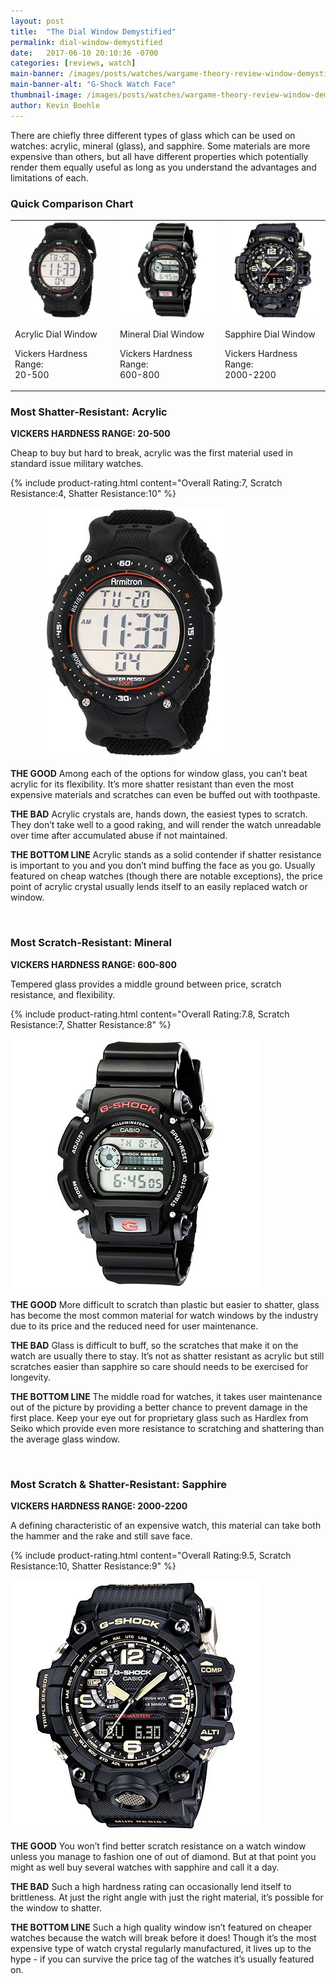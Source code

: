 ```yaml
---
layout: post
title:  "The Dial Window Demystified"
permalink: dial-window-demystified
date:   2017-06-10 20:10:36 -0700
categories: [reviews, watch]
main-banner: /images/posts/watches/wargame-theory-review-window-demystified-main-banner.jpg
main-banner-alt: "G-Shock Watch Face"
thumbnail-image: /images/posts/watches/wargame-theory-review-window-demystified-thumbnail.jpg
author: Kevin Boehle
---
```


There are chiefly three different types of glass which can be used on watches: acrylic, mineral (glass), and sapphire. Some materials are more expensive than others, but all have different properties which potentially render them equally useful as long as you understand the advantages and limitations of each.
<br>

### Quick Comparison Chart

<table class="comparison-chart">
	<tr>
		<td>
			<img src="/images/posts/watches/wargame-theory-review-window-demystified-watch-1.jpg" alt="Armitron Watch With Acrylic Window">
			<p class="product-value-prop">Acrylic Dial Window</p>		
			<!--<p class="product-name product-price"><strong>Vickers Hardness Range:<br>20-500</strong></p>	-->
			<p class="product-name">Vickers Hardness Range:<br>20-500</p>
			<!--<a href="https://www.amazon.com/Armitron-Sport-408159BLK-Chronograph-Digital/dp/B001RNNBCS/ref=sr_1_3?ie=UTF8&qid=1497224125&sr=8-3&keywords=acrylic+movement+military+watch" target="_blank">Check Amazon Price</a>-->
		</td>
		<td>
			<img src="/images/posts/watches/wargame-theory-review-window-demystified-watch-2.jpg" alt="Casio Watch With Mineral Window">
			<p class="product-value-prop">Mineral Dial Window</p>
			<!--<p class="product-name product-price"><strong>$75-$130</strong></p>	-->	
			<p class="product-name">Vickers Hardness Range:<br>600-800</p>
			<!--<a href="https://www.amazon.com/Armitron-Sport-408159BLK-Chronograph-Digital/dp/B001RNNBCS/ref=sr_1_3?ie=UTF8&qid=1497224125&sr=8-3&keywords=acrylic+movement+military+watch" target="_blank">Check Amazon Price</a>-->
		</td>
		<td>
			<img src="/images/posts/watches/wargame-theory-review-window-demystified-watch-3.jpg" alt="Casio Watch With Sapphire Window">
			<p class="product-value-prop">Sapphire Dial Window</p>
			<!--<p class="product-name product-price"><strong>$75-$130</strong></p>	-->	
			<p class="product-name">Vickers Hardness Range:<br>2000-2200</p>
			<!--<a href="https://www.amazon.com/Armitron-Sport-408159BLK-Chronograph-Digital/dp/B001RNNBCS/ref=sr_1_3?ie=UTF8&qid=1497224125&sr=8-3&keywords=acrylic+movement+military+watch" target="_blank">Check Amazon Price</a>-->
		</td>						
	</tr>
</table>

### Most Shatter-Resistant: Acrylic
__VICKERS HARDNESS RANGE: 20-500__

Cheap to buy but hard to break, acrylic was the first material used in standard issue military watches.

{% include product-rating.html content="Overall Rating:7, Scratch Resistance:4, Shatter Resistance:10" %} 
<p class="product-image"><img src="/images/posts/watches/wargame-theory-review-window-demystified-watch-1.jpg" alt="Armitron Watch With Acrylic Window"></p>

__THE GOOD__ Among each of the options for window glass, you can’t beat acrylic for its flexibility. It’s more shatter resistant than even the most expensive materials and scratches can even be buffed out with toothpaste.

__THE BAD__ Acrylic crystals are, hands down, the easiest types to scratch. They don’t take well to a good raking, and will render the watch unreadable over time after accumulated abuse if not maintained.

__THE BOTTOM LINE__ Acrylic stands as a solid contender if shatter resistance is important to you and you don’t mind buffing the face as you go. Usually featured on cheap watches (though there are notable exceptions), the price point of acrylic crystal usually lends itself to an easily replaced watch or window.

<br>

### Most Scratch-Resistant: Mineral
__VICKERS HARDNESS RANGE: 600-800__

Tempered glass provides a middle ground between price, scratch resistance, and flexibility.

{% include product-rating.html content="Overall Rating:7.8, Scratch Resistance:7, Shatter Resistance:8" %}  
<p class="product-image"><img src="/images/posts/watches/wargame-theory-review-window-demystified-watch-2.jpg" alt="Casio Watch With Mineral Window"></p>

__THE GOOD__ More difficult to scratch than plastic but easier to shatter, glass has become the most common material for watch windows by the industry due to its price and the reduced need for user maintenance.

__THE BAD__ Glass is difficult to buff, so the scratches that make it on the watch are usually there to stay. It’s not as shatter resistant as acrylic but still scratches easier than sapphire so care should needs to be exercised for longevity.

__THE BOTTOM LINE__ The middle road for watches, it takes user maintenance out of the picture by providing a better chance to prevent damage in the first place. Keep your eye out for proprietary glass such as Hardlex from Seiko which provide even more resistance to scratching and shattering than the average glass window.

<br>

### Most Scratch & Shatter-Resistant: Sapphire
__VICKERS HARDNESS RANGE: 2000-2200__

A defining characteristic of an expensive watch, this material can take both the hammer and the rake and still save face.

{% include product-rating.html content="Overall Rating:9.5, Scratch Resistance:10, Shatter Resistance:9" %} 
<p class="product-image"><img src="/images/posts/watches/wargame-theory-review-window-demystified-watch-3.jpg" alt="Casio Watch With Sapphire Window"></p>

__THE GOOD__ You won’t find better scratch resistance on a watch window unless you manage to fashion one of out of diamond. But at that point you might as well buy several watches with sapphire and call it a day. 

__THE BAD__ Such a high hardness rating can occasionally lend itself to brittleness. At just the right angle with just the right material, it’s possible for the window to shatter.

__THE BOTTOM LINE__ Such a high quality window isn’t featured on cheaper watches because the watch will break before it does! Though it’s the most expensive type of watch crystal regularly manufactured, it lives up to the hype - if you can survive the price tag of the watches it’s usually featured on.

